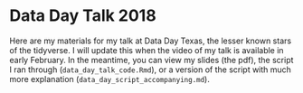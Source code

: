 # Data Day Talk 2018

Here are my materials for my talk at Data Day Texas, the lesser known stars of the tidyverse. I will update this when the video of my talk is available in early February. In the meantime, you can view my slides (the pdf), the script I ran through (`data_day_talk_code.Rmd`), or a version of the script with much more explanation (`data_day_script_accompanying.md`). 
